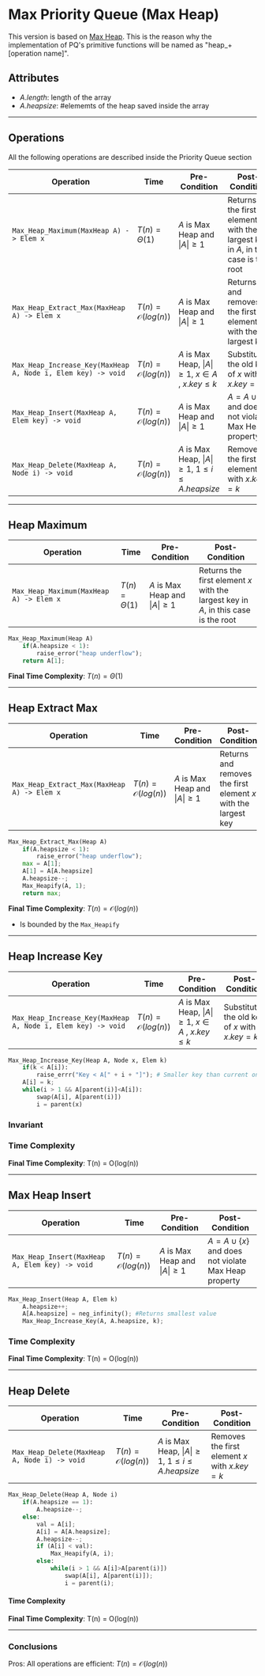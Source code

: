 # Max Priority Queue (Max Heap)

This version is based on [Max Heap](https://github.com/PayThePizzo/DataStrutucures-Algorithms/blob/main/Theory/4%20-%20Heap/1%20-%20MAX%20HEAP.md). 
This is the reason why the implementation of PQ's primitive functions will be named as "heap_+[operation name]".

## Attributes
* $A.length$: length of the array
* $A.heapsize$: #elememts of the heap saved inside the array

---

## Operations

All the following operations are described inside the Priority Queue section

| **Operation**                                                	| **Time**                     	| **Pre-Condition**                                           	| **Post-Condition**                                                                  	|
|--------------------------------------------------------------	|------------------------------	|-------------------------------------------------------------	|-------------------------------------------------------------------------------------	|
| `Max_Heap_Maximum(MaxHeap A) -> Elem x`                      	| $T(n) = \Theta(1)$           	| $A$ is Max Heap and $\|A\| \geq 1$                          	| Returns the first element $x$ with the largest key in $A$, in this case is the root 	|
| `Max_Heap_Extract_Max(MaxHeap A) -> Elem x`                  	| $T(n) = \mathcal{O}(log(n))$ 	| $A$ is Max Heap and $\|A\| \geq 1$                          	| Returns and removes the first element $x$ with the largest key                      	|
| `Max_Heap_Increase_Key(MaxHeap A, Node i, Elem key) -> void` 	| $T(n) = \mathcal{O}(log(n))$ 	| $A$ is Max Heap, $\|A\| \geq 1$, $x \in A$ , $x.key \leq k$ 	| Substitutes the old key of $x$ with $x.key = k$                                     	|
| `Max_Heap_Insert(MaxHeap A, Elem key) -> void`               	| $T(n) = \mathcal{O}(log(n))$ 	| $A$ is Max Heap and $\|A\| \geq 1$                          	| $A = A \cup \lbrace x \rbrace$ and does not violate Max Heap property               	|
| `Max_Heap_Delete(MaxHeap A, Node i) -> void`                 	| $T(n) = \mathcal{O}(log(n))$ 	| $A$ is Max Heap, $\|A\| \geq 1$, $1 \leq i \leq A.heapsize$ 	| Removes the first element $x$ with $x.key = k$                                      	|

---

## Heap Maximum

| **Operation**                           	| **Time**           	| **Pre-Condition**                  	| **Post-Condition**                                                                  	|
|-----------------------------------------	|--------------------	|------------------------------------	|-------------------------------------------------------------------------------------	|
| `Max_Heap_Maximum(MaxHeap A) -> Elem x` 	| $T(n) = \Theta(1)$ 	| $A$ is Max Heap and $\|A\| \geq 1$ 	| Returns the first element $x$ with the largest key in $A$, in this case is the root 	|

```python
Max_Heap_Maximum(Heap A)
    if(A.heapsize < 1):
        raise_error("heap underflow");
    return A[1];
```

**Final Time Complexity**: $T(n) =  \Theta(1)$

---

## Heap Extract Max

| **Operation**                               	| **Time**                     	| **Pre-Condition**                  	| **Post-Condition**                                             	|
|---------------------------------------------	|------------------------------	|------------------------------------	|----------------------------------------------------------------	|
| `Max_Heap_Extract_Max(MaxHeap A) -> Elem x` 	| $T(n) = \mathcal{O}(log(n))$ 	| $A$ is Max Heap and $\|A\| \geq 1$ 	| Returns and removes the first element $x$ with the largest key 	|

```python
Max_Heap_Extract_Max(Heap A)
    if(A.heapsize < 1):
        raise_error("heap underflow");
    max = A[1];
    A[1] = A[A.heapsize]
    A.heapsize--;
    Max_Heapify(A, 1);
    return max;
```

**Final Time Complexity**: $T(n) = \mathcal{O}(log(n))$
* Is bounded by the `Max_Heapify`

---

## Heap Increase Key

| **Operation**                                                	| **Time**                     	| **Pre-Condition**                                           	| **Post-Condition**                              	|
|--------------------------------------------------------------	|------------------------------	|-------------------------------------------------------------	|-------------------------------------------------	|
| `Max_Heap_Increase_Key(MaxHeap A, Node i, Elem key) -> void` 	| $T(n) = \mathcal{O}(log(n))$ 	| $A$ is Max Heap, $\|A\| \geq 1$, $x \in A$ , $x.key \leq k$ 	| Substitutes the old key of $x$ with $x.key = k$ 	|

```python
Max_Heap_Increase_Key(Heap A, Node x, Elem k)
    if(k < A[i]):
        raise_errr("Key < A[" + i + "]"); # Smaller key than current one
    A[i] = k;
    while(i > 1 && A[parent(i)]<A[i]):
        swap(A[i], A[parent(i)])
        i = parent(x)
```

### Invariant


### Time Complexity

**Final Time Complexity**: T(n) =  O(log(n))

---

## Max Heap Insert

| **Operation**                                  	| **Time**                     	| **Pre-Condition**                  	| **Post-Condition**                                                    	|
|------------------------------------------------	|------------------------------	|------------------------------------	|-----------------------------------------------------------------------	|
| `Max_Heap_Insert(MaxHeap A, Elem key) -> void` 	| $T(n) = \mathcal{O}(log(n))$ 	| $A$ is Max Heap and $\|A\| \geq 1$ 	| $A = A \cup \lbrace x \rbrace$ and does not violate Max Heap property 	|

```python
Max_Heap_Insert(Heap A, Elem k)
    A.heapsize++;
    A[A.heapsize] = neg_infinity(); #Returns smallest value
    Max_Heap_Increase_Key(A, A.heapsize, k);
```

### Time Complexity

**Final Time Complexity**: T(n) =  O(log(n))

---

## Heap Delete

| **Operation**                                	| **Time**                     	| **Pre-Condition**                                           	| **Post-Condition**                             	|
|----------------------------------------------	|------------------------------	|-------------------------------------------------------------	|------------------------------------------------	|
| `Max_Heap_Delete(MaxHeap A, Node i) -> void` 	| $T(n) = \mathcal{O}(log(n))$ 	| $A$ is Max Heap, $\|A\| \geq 1$, $1 \leq i \leq A.heapsize$ 	| Removes the first element $x$ with $x.key = k$ 	|

```python
Max_Heap_Delete(Heap A, Node i)
    if(A.heapsize == 1):
        A.heapsize--;
    else:
        val = A[i];
        A[i] = A[A.heapsize];
        A.heapsize--;
        if (A[i] < val):
            Max_Heapify(A, i);
        else: 
            while(i > 1 && A[i]>A[parent(i)])
                swap(A[i], A[parent(i)]);
                i = parent(i);
```

#### Time Complexity 

**Final Time Complexity**: T(n) =  O(log(n))

---

### Conclusions

Pros: All operations are efficient: $T(n) = \mathcal{O}(log(n))$